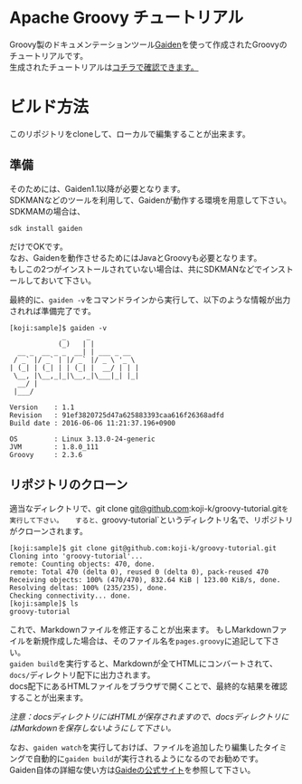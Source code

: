 # Apache Groovy チュートリアル

Groovy製のドキュメンテーションツール[Gaiden](https://github.com/kobo/gaiden)を使って作成されたGroovyのチュートリアルです。  
生成されたチュートリアルは[コチラで確認できます。](http://koji-k.github.io/groovy-tutorial/)

# ビルド方法
このリポジトリをcloneして、ローカルで編集することが出来ます。
  
## 準備
そのためには、Gaiden1.1以降が必要となります。  
SDKMANなどのツールを利用して、Gaidenが動作する環境を用意して下さい。  
SDKMAMの場合は、

```
sdk install gaiden
```
だけでOKです。  
なお、Gaidenを動作させるためにはJavaとGroovyも必要となります。  
もしこの2つがインストールされていない場合は、共にSDKMANなどでインストールしておいて下さい。

最終的に、`gaiden -v`をコマンドラインから実行して、以下のような情報が出力されれば準備完了です。


```terminal
[koji:sample]$ gaiden -v
             _     _
            (_)   | |
  __ _  __ _ _  __| | ___ _ __
 / _` |/ _` | |/ _` |/ _ \ '_ \
| (_| | (_| | | (_| |  __/ | | |
 \__, |\__,_|_|\__,_|\___|_| |_|
  __/ |
 |___/

Version    : 1.1
Revision   : 91ef3820725d47a625883393caa616f26368adfd
Build date : 2016-06-06 11:21:37.196+0900

OS         : Linux 3.13.0-24-generic
JVM        : 1.8.0_111
Groovy     : 2.3.6
```

## リポジトリのクローン
適当なディレクトリで、git clone git@github.com:koji-k/groovy-tutorial.git`を実行して下さい。  
すると、`groovy-tutorial`というディレクトリ名で、リポジトリがクローンされます。

```terminal
[koji:sample]$ git clone git@github.com:koji-k/groovy-tutorial.git
Cloning into 'groovy-tutorial'...
remote: Counting objects: 470, done.
remote: Total 470 (delta 0), reused 0 (delta 0), pack-reused 470
Receiving objects: 100% (470/470), 832.64 KiB | 123.00 KiB/s, done.
Resolving deltas: 100% (235/235), done.
Checking connectivity... done.
[koji:sample]$ ls
groovy-tutorial
```
これで、Markdownファイルを修正することが出来ます。
もしMarkdownファイルを新規作成した場合は、そのファイル名を`pages.groovy`に追記して下さい。  
`gaiden build`を実行すると、Markdownが全てHTMLにコンバートされて、`docs/`ディレクトリ配下に出力されます。  
docs配下にあるHTMLファイルをブラウザで開くことで、最終的な結果を確認することが出来ます。

*注意：docsディレクトリにはHTMLが保存されますので、docsディレクトリにはMarkdownを保存しないようにして下さい。*

なお、`gaiden watch`を実行しておけば、ファイルを追加したり編集したタイミングで自動的に`gaiden build`が実行されるようになるのでお勧めです。  
Gaiden自体の詳細な使い方は[Gaideの公式サイト](https://github.com/kobo/gaiden)を参照して下さい。